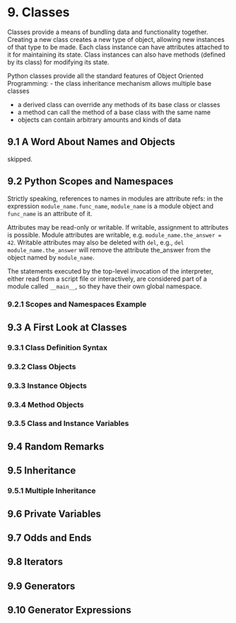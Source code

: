 # 9. Classes
Classes provide a means of bundling data and functionality together. Creating a new class creates a new type of object, allowing new instances of that type to be made. Each class instance can have attributes attached to it for maintaining its state. Class instances can also have methods (defined by its class) for modifying its state.

Python classes provide all the standard features of Object Oriented Programming: - the class inheritance mechanism allows multiple base classes
- a derived class can override any methods of its base class or classes
- a method can call the method of a base class with the same name
- objects can contain arbitrary amounts and kinds of data

## 9.1 A Word About Names and Objects
skipped.

## 9.2 Python Scopes and Namespaces
Strictly speaking, references to names in modules are attribute refs: in the expression `module_name.func_name`, `module_name` is a module object and `func_name` is an attribute of it.

Attributes may be read-only or writable. If writable, assignment to attributes is possible. Module attributes are writable, e.g. `module_name.the_answer = 42`. Writable attributes may also be deleted with `del`, e.g., `del module_name.the_answer` will remove the attribute the_answer from the object named by `module_name`.

The statements executed by the top-level invocation of the interpreter, either read from a script file or interactively, are considered part of a module called `__main__`, so they have their own global namespace. 

### 9.2.1 Scopes and Namespaces Example
## 9.3 A First Look at Classes
### 9.3.1 Class Definition Syntax
### 9.3.2 Class Objects
### 9.3.3 Instance Objects
### 9.3.4 Method Objects
### 9.3.5 Class and Instance Variables
## 9.4 Random Remarks
## 9.5 Inheritance
### 9.5.1 Multiple Inheritance
## 9.6 Private Variables
## 9.7 Odds and Ends
## 9.8 Iterators
## 9.9 Generators
## 9.10 Generator Expressions